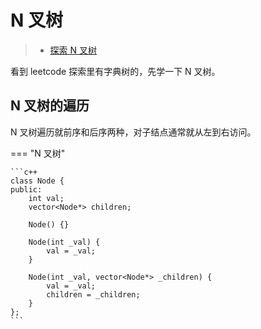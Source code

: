 # N 叉树

> - [探索 N 叉树](https://leetcode-cn.com/explore/learn/card/n-ary-tree/)

看到 leetcode 探索里有字典树的，先学一下 N 叉树。

## N 叉树的遍历

N 叉树遍历就前序和后序两种，对子结点通常就从左到右访问。

=== "N 叉树"

    ```c++
    class Node {
    public:
        int val;
        vector<Node*> children;
    
        Node() {}
    
        Node(int _val) {
            val = _val;
        }
    
        Node(int _val, vector<Node*> _children) {
            val = _val;
            children = _children;
        }
    };
    ```
    
